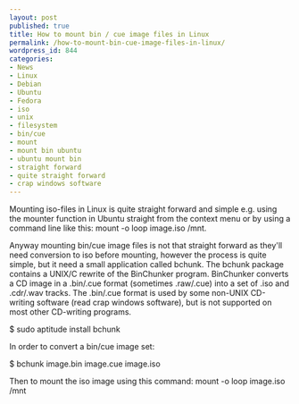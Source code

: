 ```yaml
---
layout: post
published: true
title: How to mount bin / cue image files in Linux
permalink: /how-to-mount-bin-cue-image-files-in-linux/
wordpress_id: 844
categories:
- News
- Linux
- Debian
- Ubuntu
- Fedora
- iso
- unix
- filesystem
- bin/cue
- mount
- mount bin ubuntu
- ubuntu mount bin
- straight forward
- quite straight forward
- crap windows software
---
```



Mounting iso-files in Linux is quite straight forward and simple e.g. using the mounter function in Ubuntu straight from the context menu or by using a command line like this: mount -o loop image.iso /mnt.

Anyway mounting bin/cue image files is not that straight forward as they'll need conversion to iso before mounting, however the process is quite simple, but it need a small application called bchunk. The bchunk package contains a UNIX/C rewrite of the BinChunker program. BinChunker converts a CD image in a .bin/.cue format (sometimes .raw/.cue) into a set of .iso and .cdr/.wav tracks. The .bin/.cue format is used by some non-UNIX CD-writing software (read crap windows software), but is not supported on most other CD-writing programs.

$ sudo aptitude install bchunk

In order to convert a bin/cue image set:

$ bchunk image.bin image.cue image.iso

Then to mount the iso image using this command:
mount -o loop image.iso /mnt
